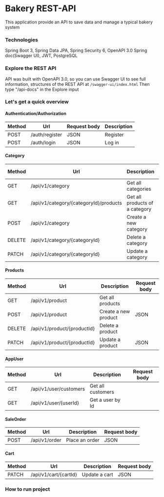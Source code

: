 # Bakery REST-API
This application provide an API to save data and manage a typical bakery system

### Technologies
Spring Boot 3, Spring Data JPA, Spring Security 6, OpenAPI 3.0 Spring doc(Swagger UI), JWT, PostgreSQL

### Explore the REST API
API was built with OpenAPI 3.0, so you can use Swagger UI to see full information, structures of the REST API at `/swagger-ui/index.html`
Then type "/api-docs" in the Explore input
### Let's get a quick overview
#### Authentication/Authorization
| Method | Url            | Request body | Description |
| ------ |----------------|--------------|-------------|
| POST   | /auth/register | JSON         | Register    |
| POST   | /auth/login    | JSON         | Log in      |
#### Category
| Method | Url                                    | Description                     | Request body |
|--------|----------------------------------------|--------------------------------|--------------|
| GET    | /api/v1/category                       | Get all categories             |              |
| GET    | /api/v1/category/{categoryId}/products | Get all products of a category |              |
| POST   | /api/v1/category                       | Create a new category          | JSON         |
| DELETE | /api/v1/category/{categoryId}          | Delete a category              |              |
| PATCH  | /api/v1/category/{categoryId}          | Update a category              | JSON         |

#### Products
| Method | Url                                   | Description           | Request body |
|--------|---------------------------------------|----------------------|--------------|
| GET    | /api/v1/product                       | Get all products     |              |
| POST   | /api/v1/product                       | Create a new product | JSON         |
| DELETE | /api/v1/product/{productId}           | Delete a product     |              |
| PATCH  | /api/v1/product/{productId}           | Update a product     | JSON         |
#### AppUser
| Method | Url                    | Description        | Request body |
|--------|------------------------|-------------------|--------------|
| GET    | /api/v1/user/customers | Get all customers |              |
| GET    | /api/v1/user/{userId}  | Get a user by Id  |              |
#### SaleOrder
| Method | Url             | Description     | Request body |
|--------|-----------------|-----------------|--------------|
| POST   | /api/v1/order   | Place an order  | JSON         |
#### Cart
| Method | Url                   | Description    | Request body |
|--------|-----------------------|----------------|--------------|
| PATCH  | /api/v1/cart/{cartId} | Update a cart  | JSON         |
### How to run project
